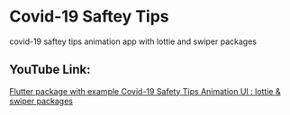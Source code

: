 # Covid-19 Saftey Tips

covid-19 saftey tips animation app with lottie and swiper packages 

## YouTube Link: 

[Flutter package with example Covid-19 Safety Tips Animation UI : lottie & swiper packages](https://youtu.be/f-GB3mC_S3g)
